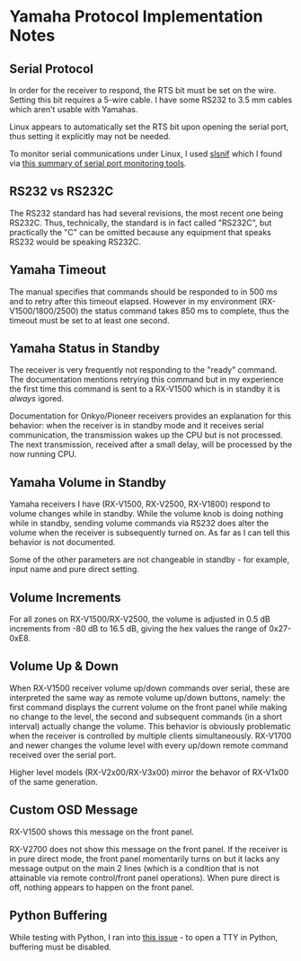 # Yamaha Protocol Implementation Notes

## Serial Protocol

In order for the receiver to respond, the RTS bit must be set on the wire.
Setting this bit requires a 5-wire cable. I have some RS232 to 3.5 mm cables
which aren't usable with Yamahas.

Linux appears to automatically set the RTS bit upon opening the serial port,
thus setting it explicitly may not be needed.

To monitor serial communications under Linux, I used
[slsnif](https://github.com/aeruder/slsnif) which I found via
[this summary of serial port monitoring tools](https://serverfault.com/questions/112957/sniff-serial-port-on-linux).

## RS232 vs RS232C

The RS232 standard has had several revisions, the most recent one being
RS232C. Thus, technically, the standard is in fact called "RS232C",
but practically the "C" can be omitted because any equipment that speaks
RS232 would be speaking RS232C.

## Yamaha Timeout

The manual specifies that commands should be responded to in 500 ms and to
retry after this timeout elapsed. However in my environment (RX-V1500/1800/2500)
the status command takes 850 ms to complete, thus the timeout must be set to
at least one second.

## Yamaha Status in Standby

The receiver is very frequently not responding to the "ready" command.
The documentation mentions retrying this command but in my experience the
first time this command is sent to a RX-V1500 which is in standby it is
*always* igored.

Documentation for Onkyo/Pioneer receivers provides an explanation for
this behavior: when the receiver is in standby mode and it receives serial
communication, the transmission wakes up the CPU but is not processed.
The next transmission, received after a small delay, will be processed by
the now running CPU.

## Yamaha Volume in Standby

Yamaha receivers I have (RX-V1500, RX-V2500, RX-V1800)
respond to volume changes while in standby. While the volume knob is
doing nothing while in standby, sending volume commands via RS232 does
alter the volume when the receiver is subsequently turned on.
As far as I can tell this behavior is not documented.

Some of the other parameters are not changeable in standby - for example,
input name and pure direct setting.

## Volume Increments

For all zones on RX-V1500/RX-V2500, the volume
is adjusted in 0.5 dB increments from -80 dB to 16.5 dB, giving the hex
values the range of 0x27-0xE8.

## Volume Up & Down

When RX-V1500 receiver volume up/down commands over serial, these are
interpreted the same way as remote volume up/down buttons, namely:
the first command displays the current volume on the front panel while
making no change to the level, the second and subsequent commands (in a short
interval) actually change the volume. This behavior is obviously
problematic when the receiver is controlled by multiple clients
simultaneously. RX-V1700 and newer changes the volume level with every up/down
remote command received over the serial port.

Higher level models (RX-V2x00/RX-V3x00) mirror the behavor of RX-V1x00 of the
same generation.

## Custom OSD Message

RX-V1500 shows this message on the front panel.

RX-V2700 does not show this message on the front panel. If the receiver
is in pure direct mode, the front panel momentarily turns on but it
lacks any message output on the main 2 lines (which is a condition that is
not attainable via remote control/front panel operations).
When pure direct is off, nothing appears to happen on the front panel.

## Python Buffering

While testing with Python, I ran into [this issue](https://bugs.python.org/issue20074) -
to open a TTY in Python, buffering must be disabled.
